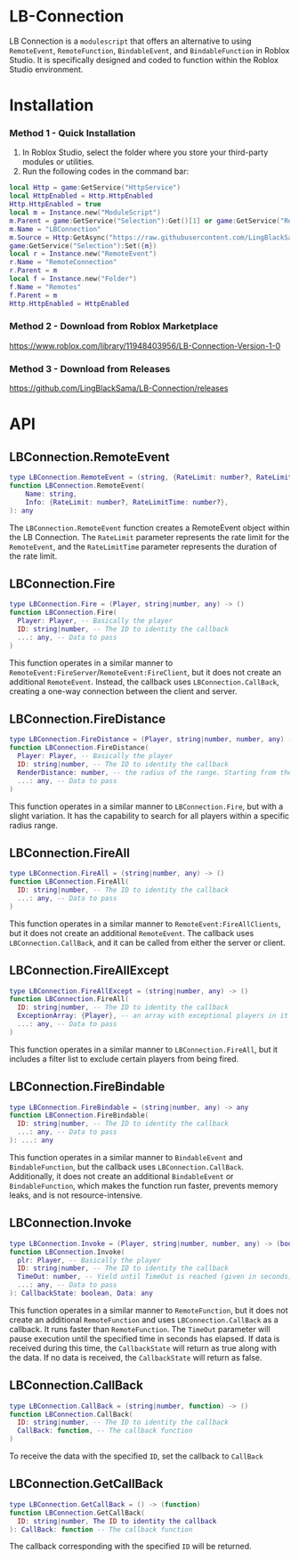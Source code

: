 # LB-Connection
LB Connection is a `modulescript` that offers an alternative to using `RemoteEvent`, `RemoteFunction`, `BindableEvent`, and `BindableFunction` in Roblox Studio. It is specifically designed and coded to function within the Roblox Studio environment.

# Installation
### Method 1 - Quick Installation
1. In Roblox Studio, select the folder where you store your third-party modules or utilities.
2. Run the following codes in the command bar:
```lua
local Http = game:GetService("HttpService")
local HttpEnabled = Http.HttpEnabled
Http.HttpEnabled = true
local m = Instance.new("ModuleScript")
m.Parent = game:GetService("Selection"):Get()[1] or game:GetService("ReplicatedStorage")
m.Name = "LBConnection"
m.Source = Http:GetAsync("https://raw.githubusercontent.com/LingBlackSama/LB-Connection/main/LBConnection.lua")
game:GetService("Selection"):Set({m})
local r = Instance.new("RemoteEvent")
r.Name = "RemoteConnection"
r.Parent = m
local f = Instance.new("Folder")
f.Name = "Remotes"
f.Parent = m
Http.HttpEnabled = HttpEnabled
```

### Method 2 - Download from Roblox Marketplace
https://www.roblox.com/library/11948403956/LB-Connection-Version-1-0

### Method 3 - Download from Releases
https://github.com/LingBlackSama/LB-Connection/releases

  
# API
## LBConnection.RemoteEvent
```lua
type LBConnection.RemoteEvent = (string, {RateLimit: number?, RateLimitTime: number?}) -> any
function LBConnection.RemoteEvent(
	Name: string,
	Info: {RateLimit: number?, RateLimitTime: number?},
): any
```
The `LBConnection.RemoteEvent` function creates a RemoteEvent object within the LB Connection. The `RateLimit` parameter represents the rate limit for the `RemoteEvent`, and the `RateLimitTime` parameter represents the duration of the rate limit.

## LBConnection.Fire
```lua
type LBConnection.Fire = (Player, string|number, any) -> ()
function LBConnection.Fire(
  Player: Player, -- Basically the player
  ID: string|number, -- The ID to identity the callback
  ...: any, -- Data to pass
)
```
This function operates in a similar manner to `RemoteEvent:FireServer`/`RemoteEvent:FireClient`, but it does not create an additional `RemoteEvent`. Instead, the callback uses `LBConnection.CallBack`, creating a one-way connection between the client and server.

## LBConnection.FireDistance
```lua
type LBConnection.FireDistance = (Player, string|number, number, any) -> ()
function LBConnection.FireDistance(
  Player: Player, -- Basically the player
  ID: string|number, -- The ID to identity the callback
  RenderDistance: number, -- the radius of the range. Starting from the player you passed as the first parameter. Default is 20
  ...: any, -- Data to pass
)
```
This function operates in a similar manner to `LBConnection.Fire`, but with a slight variation. It has the capability to search for all players within a specific radius range.

## LBConnection.FireAll
```lua
type LBConnection.FireAll = (string|number, any) -> ()
function LBConnection.FireAll(
  ID: string|number, -- The ID to identity the callback
  ...: any, -- Data to pass
)
```
This function operates in a similar manner to `RemoteEvent:FireAllClients`, but it does not create an additional `RemoteEvent`. The callback uses `LBConnection.CallBack`, and it can be called from either the server or client.

## LBConnection.FireAllExcept
```lua
type LBConnection.FireAllExcept = (string|number, any) -> ()
function LBConnection.FireAll(
  ID: string|number, -- The ID to identity the callback
  ExceptionArray: {Player}, -- an array with exceptional players in it
  ...: any, -- Data to pass
)
```
This function operates in a similar manner to `LBConnection.FireAll`, but it includes a filter list to exclude certain players from being fired.

## LBConnection.FireBindable
```lua
type LBConnection.FireBindable = (string|number, any) -> any
function LBConnection.FireBindable(
  ID: string|number, -- The ID to identity the callback
  ...: any, -- Data to pass
): ...: any
```
This function operates in a similar manner to `BindableEvent` and `BindableFunction`, but the callback uses `LBConnection.CallBack`. Additionally, it does not create an additional `BindableEvent` or `BindableFunction`, which makes the function run faster, prevents memory leaks, and is not resource-intensive.

## LBConnection.Invoke
```lua
type LBConnection.Invoke = (Player, string|number, number, any) -> (boolean, any)
function LBConnection.Invoke(
  plr: Player, -- Basically the player
  ID: string|number, -- The ID to identity the callback
  TimeOut: number, -- Yield until TimeOut is reached (given in seconds).
  ...: any, -- Data to pass
): CallbackState: boolean, Data: any
```
This function operates in a similar manner to `RemoteFunction`, but it does not create an additional `RemoteFunction` and uses `LBConnection.CallBack` as a callback. It runs faster than `RemoteFunction`. The `TimeOut` parameter will pause execution until the specified time in seconds has elapsed. If data is received during this time, the `CallbackState` will return as true along with the data. If no data is received, the `CallbackState` will return as false.

## LBConnection.CallBack
```lua
type LBConnection.CallBack = (string|number, function) -> ()
function LBConnection.CallBack(
  ID: string|number, -- The ID to identity the callback
  CallBack: function, -- The callback function
)
```
To receive the data with the specified `ID`, set the callback to `CallBack`

## LBConnection.GetCallBack
```lua
type LBConnection.GetCallBack = () -> (function)
function LBConnection.GetCallBack(
  ID: string|number, The ID to identity the callback
): CallBack: function -- The callback function
```
The callback corresponding with the specified `ID` will be returned.
